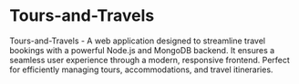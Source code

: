 # Tours-and-Travels
Tours-and-Travels - A web application designed to streamline travel bookings with a powerful Node.js and MongoDB backend. It ensures a seamless user experience through a modern, responsive frontend. Perfect for efficiently managing tours, accommodations, and travel itineraries.

